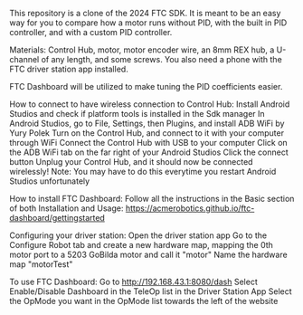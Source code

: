 This repository is a clone of the 2024 FTC SDK. It is meant to be an easy way for you to compare how a motor runs without PID, with the built in PID controller, and with a custom PID controller. 

Materials: Control Hub, motor, motor encoder wire, an 8mm REX hub, a U-channel of any length, and 
some screws. You 
also need a phone with the FTC driver station app installed.

FTC Dashboard will be utilized to make tuning the PID coefficients easier.

How to connect to have wireless connection to Control Hub:
    Install Android Studios and check if platform tools is installed in the Sdk manager
    In Android Studios, go to File, Settings, then Plugins, and install ADB WiFi by Yury Polek
    Turn on the Control Hub, and connect to it with your computer through WiFi
    Connect the Control Hub with USB to your computer
    Click on the ADB WiFi tab on the far right of your Android Studios
    Click the connect button
    Unplug your Control Hub, and it should now be connected wirelessly!
    Note: You may have to do this everytime you restart Android Studios unfortunately

How to install FTC Dashboard:
    Follow all the instructions in the Basic section of both Installation and Usage: https://acmerobotics.github.io/ftc-dashboard/gettingstarted

Configuring your driver station:
    Open the driver station app
    Go to the Configure Robot tab and create a new hardware map, mapping the 0th motor port to a 
5203 GoBilda motor and call it "motor"
    Name the hardware map "motorTest"

To use FTC Dashboard: 
    Go to http://192.168.43.1:8080/dash
    Select Enable/Disable Dashboard in the TeleOp list in the Driver Station App
    Select the OpMode you want in the OpMode list towards the left of the website